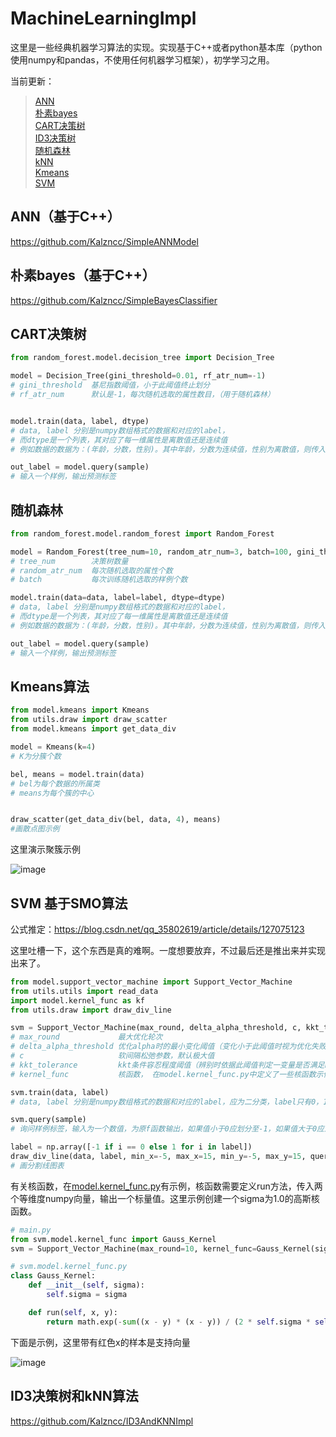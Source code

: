 # MachineLearningImpl
这里是一些经典机器学习算法的实现。实现基于C++或者python基本库（python使用numpy和pandas，不使用任何机器学习框架），初学学习之用。

当前更新：
> <a href="#ann">ANN</a> \
> <a href="#bys">朴素bayes</a>  
> <a href="#cart">CART决策树</a> \
> <a href="#id3">ID3决策树 </a>\
> <a href="#rf">随机森林 </a>\
> <a href="#knn">kNN </a>\
> <a href="#kmeans">Kmeans </a> \
> <a href="#svm">SVM</a>

<a id="ann"/>

## ANN（基于C++）
https://github.com/Kalzncc/SimpleANNModel

<a id="bys"/>

## 朴素bayes（基于C++）
https://github.com/Kalzncc/SimpleBayesClassifier

<a id="cart"/>

## CART决策树
```python
from random_forest.model.decision_tree import Decision_Tree

model = Decision_Tree(gini_threshold=0.01, rf_atr_num=-1)
# gini_threshold  基尼指数阈值，小于此阈值终止划分
# rf_atr_num      默认是-1，每次随机选取的属性数目，（用于随机森林）


model.train(data, label, dtype)
# data, label 分别是numpy数组格式的数据和对应的label，
# 而dtype是一个列表，其对应了每一维属性是离散值还是连续值
# 例如数据的数据为：(年龄，分数，性别)。其中年龄，分数为连续值，性别为离散值，则传入的dtype则为:[1,1,0]

out_label = model.query(sample)
# 输入一个样例，输出预测标签
```

<a id="rf"/>

## 随机森林
```python
from random_forest.model.random_forest import Random_Forest

model = Random_Forest(tree_num=10, random_atr_num=3, batch=100, gini_threshold=0.3)
# tree_num        决策树数量
# random_atr_num  每次随机选取的属性个数
# batch           每次训练随机选取的样例个数

model.train(data=data, label=label, dtype=dtype)
# data, label 分别是numpy数组格式的数据和对应的label，
# 而dtype是一个列表，其对应了每一维属性是离散值还是连续值
# 例如数据的数据为：(年龄，分数，性别)。其中年龄，分数为连续值，性别为离散值，则传入的dtype则为:[1,1,0]

out_label = model.query(sample)
# 输入一个样例，输出预测标签
```

<a id="kmeans"/>

## Kmeans算法
```python
from model.kmeans import Kmeans
from utils.draw import draw_scatter
from model.kmeans import get_data_div

model = Kmeans(k=4)
# K为分簇个数

bel, means = model.train(data)
# bel为每个数据的所属类
# means为每个簇的中心


draw_scatter(get_data_div(bel, data, 4), means)
#画散点图示例
```

这里演示聚簇示例

![image](https://user-images.githubusercontent.com/44296812/200552672-e5e3f832-c564-4e19-85be-120cfab5e58d.png)


<a id="svm"/>

## SVM 基于SMO算法

公式推定：https://blog.csdn.net/qq_35802619/article/details/127075123

这里吐槽一下，这个东西是真的难啊。一度想要放弃，不过最后还是推出来并实现出来了。

```python
from model.support_vector_machine import Support_Vector_Machine
from utils.utils import read_data
import model.kernel_func as kf
from utils.draw import draw_div_line

svm = Support_Vector_Machine(max_round, delta_alpha_threshold, c, kkt_tolerance, kernel_func)
# max_round             最大优化轮次
# delta_alpha_threshold 优化alpha时的最小变化阈值（变化小于此阈值时视为优化失败）
# c                     软间隔松弛参数，默认极大值
# kkt_tolerance         kkt条件容忍程度阈值（辨别时依据此阈值判定一变量是否满足kkt）
# kernel_func           核函数， 在model.kernel_func.py中定义了一些核函数示例，可以参考。默认为线性核

svm.train(data, label)
# data, label 分别是numpy数组格式的数据和对应的label，应为二分类，label只有0，1两种标签

svm.query(sample)
# 询问样例标签，输入为一个数值，为原f函数输出，如果值小于0应划分至-1，如果值大于0应划分至1

label = np.array([-1 if i == 0 else 1 for i in label])
draw_div_line(data, label, min_x=-5, max_x=15, min_y=-5, max_y=15, query=svm.query, sv=svm.sv)
# 画分割线图表
```
有关核函数，在<a href="https://github.com/Kalzncc/MachineLearningImpl/blob/master/svm/model/kernel_func.py">model.kernel_func.py</a>有示例，核函数需要定义run方法，传入两个等维度numpy向量，输出一个标量值。这里示例创建一个sigma为1.0的高斯核函数。
```python
# main.py
from svm.model.kernel_func import Gauss_Kernel
svm = Support_Vector_Machine(max_round=10, kernel_func=Gauss_Kernel(sigma=1.0))

# svm.model.kernel_func.py
class Gauss_Kernel:
    def __init__(self, sigma):
        self.sigma = sigma

    def run(self, x, y):
        return math.exp(-sum((x - y) * (x - y)) / (2 * self.sigma * self.sigma))
```
下面是示例，这里带有红色x的样本是支持向量

![image](https://user-images.githubusercontent.com/44296812/201329434-c301b4be-f906-4f0c-851f-c66081fae2ce.png)



<a id="id3"/>
<a id="knn"/>

## ID3决策树和kNN算法

https://github.com/Kalzncc/ID3AndKNNImpl
